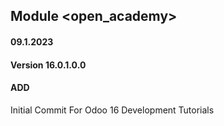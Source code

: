 ## Module <open_academy>

#### 09.1.2023
#### Version 16.0.1.0.0
#### ADD

Initial Commit For Odoo 16 Development Tutorials
